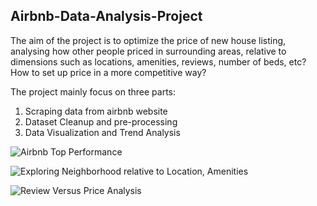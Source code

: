 ## Airbnb-Data-Analysis-Project

The aim of the project is to optimize the price of new house listing, analysing how other people priced in surrounding areas, relative to dimensions such as locations, amenities, reviews, number of beds, etc? How to set up price in a more competitive way?

The project mainly focus on three parts:
1. Scraping data from airbnb website
2. Dataset Cleanup and pre-processing
3. Data Visualization and Trend Analysis

![Airbnb Top Performance](https://github.com/sruti-jain/Airbnb-Data-Analysis-Project/blob/master/Images/Airbnb_TopPerformers.PNG)


![Exploring Neighborhood relative to Location, Amenities](https://github.com/sruti-jain/Airbnb-Data-Analysis-Project/blob/master/Images/ExploringNeighborhood.PNG)


![Review Versus Price Analysis](https://github.com/sruti-jain/Airbnb-Data-Analysis-Project/blob/master/Images/ReviewVersusPrice.PNG)

